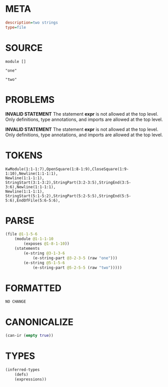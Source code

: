 # META
~~~ini
description=two strings
type=file
~~~
# SOURCE
~~~roc
module []

"one"

"two"
~~~
# PROBLEMS
**INVALID STATEMENT**
The statement **expr** is not allowed at the top level.
Only definitions, type annotations, and imports are allowed at the top level.

**INVALID STATEMENT**
The statement **expr** is not allowed at the top level.
Only definitions, type annotations, and imports are allowed at the top level.

# TOKENS
~~~zig
KwModule(1:1-1:7),OpenSquare(1:8-1:9),CloseSquare(1:9-1:10),Newline(1:1-1:1),
Newline(1:1-1:1),
StringStart(3:1-3:2),StringPart(3:2-3:5),StringEnd(3:5-3:6),Newline(1:1-1:1),
Newline(1:1-1:1),
StringStart(5:1-5:2),StringPart(5:2-5:5),StringEnd(5:5-5:6),EndOfFile(5:6-5:6),
~~~
# PARSE
~~~clojure
(file @1-1-5-6
	(module @1-1-1-10
		(exposes @1-8-1-10))
	(statements
		(e-string @3-1-3-6
			(e-string-part @3-2-3-5 (raw "one")))
		(e-string @5-1-5-6
			(e-string-part @5-2-5-5 (raw "two")))))
~~~
# FORMATTED
~~~roc
NO CHANGE
~~~
# CANONICALIZE
~~~clojure
(can-ir (empty true))
~~~
# TYPES
~~~clojure
(inferred-types
	(defs)
	(expressions))
~~~